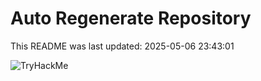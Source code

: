 # Auto Regenerate Repository

This README was last updated: 2025-05-06 23:43:01

 ![TryHackMe](https://tryhackme.com/badge/533634)